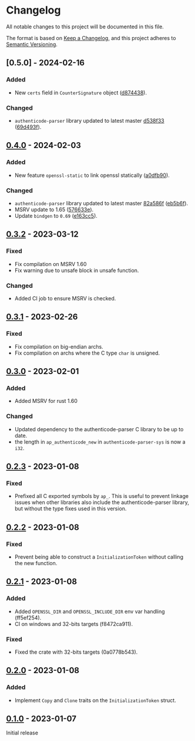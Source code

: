 # Changelog

All notable changes to this project will be documented in this file.

The format is based on [Keep a Changelog](https://keepachangelog.com/en/1.0.0/),
and this project adheres to [Semantic Versioning](https://semver.org/spec/v2.0.0.html).

## [0.5.0] - 2024-02-16

### Added

- New `certs` field in `CounterSignature` object ([d874438](https://github.com/vthib/authenticode-parser/commit/d874438)).

### Changed

- `authenticode-parser` library updated to latest master [d538f33](https://github.com/avast/authenticode-parser/commit/d538f33)
  ([69d493f](https://github.com/vthib/authenticode-parser/commit/69d493f)).

## [0.4.0] - 2024-02-03

### Added

- New feature `openssl-static` to link openssl statically ([a0dfb90](https://github.com/vthib/authenticode-parser/commit/a0dfb90)).

### Changed

- `authenticode-parser` library updated to latest master [82a586f](https://github.com/avast/authenticode-parser/commit/82a586f)
  ([eb5b6f](https://github.com/vthib/authenticode-parser/commit/eb5b6f)).
- MSRV update to 1.65 ([576633e](https://github.com/vthib/authenticode-parser/commit/576633e)).
- Update `bindgen` to `0.69` ([e163cc5](https://github.com/vthib/authenticode-parser/commit/e163cc5)).

## [0.3.2] - 2023-03-12

### Fixed

- Fix compilation on MSRV 1.60
- Fix warning due to unsafe block in unsafe function.

### Changed

- Added CI job to ensure MSRV is checked.

## [0.3.1] - 2023-02-26

### Fixed

- Fix compilation on big-endian archs.
- Fix compilation on archs where the C type `char` is unsigned.

## [0.3.0] - 2023-02-01

### Added

- Added MSRV for rust 1.60

### Changed

- Updated dependency to the authenticode-parser C library to be up to date.
- the length in `ap_authenticode_new` in `authenticode-parser-sys` is now a `i32`.

## [0.2.3] - 2023-01-08

### Fixed

- Prefixed all C exported symbols by `ap_`. This is useful to prevent linkage issues when
  other libraries also include the authenticode-parser library, but without the type fixes
  used in this version.

## [0.2.2] - 2023-01-08

### Fixed

- Prevent being able to construct a `InitializationToken` without calling the new function.

## [0.2.1] - 2023-01-08

### Added

- Added `OPENSSL_DIR` and `OPENSSL_INCLUDE_DIR` env var handling (ff5ef254).
- CI on windows and 32-bits targets (f8472ca911).

### Fixed

- Fixed the crate with 32-bits targets (0a0778b543).

## [0.2.0] - 2023-01-08

### Added

- Implement `Copy` and `Clone` traits on the `InitializationToken` struct.

## [0.1.0] - 2023-01-07

Initial release

[unreleased]: https://github.com/vthib/authenticode-parser/compare/v0.4.0...HEAD
[0.4.0]: https://github.com/vthib/authenticode-parser/compare/v0.3.2...v0.4.0
[0.3.2]: https://github.com/vthib/authenticode-parser/compare/v0.3.1...v0.3.2
[0.3.1]: https://github.com/vthib/authenticode-parser/compare/v0.3.0...v0.3.1
[0.3.0]: https://github.com/vthib/authenticode-parser/compare/v0.2.3...v0.3.0
[0.2.3]: https://github.com/vthib/authenticode-parser/compare/v0.2.2...v0.2.3
[0.2.2]: https://github.com/vthib/authenticode-parser/compare/v0.2.1...v0.2.2
[0.2.1]: https://github.com/vthib/authenticode-parser/compare/v0.2.0...v0.2.1
[0.2.0]: https://github.com/vthib/authenticode-parser/compare/v0.1.0...v0.2.0
[0.1.0]: https://github.com/vthib/authenticode-parser/releases/tag/v0.0.1
